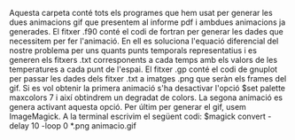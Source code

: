 
Aquesta carpeta conté tots els programes que hem usat per generar les dues animacions gif que presentem al informe pdf i ambdues animacions ja generades. 
El fitxer .f90 conté el codi de fortran per generar les dades que necessitem per fer l'animació. En ell es soluciona l'equació diferencial del nostre problema per uns quants punts temporals representatius i es generen els fitxers .txt corresponents a cada temps amb els valors de les temperatures a cada punt de l'espai. 
El fitxer .gp conté el codi de gnuplot per passar les dades dels fitxer .txt a imatges .png que seràn els frames del gif. Si es vol obtenir la primera animació s'ha desactivar l'opció $set palette maxcolors 7 i així obtindrem un degradat de colors. La segona animació es genera activant aquesta opció.
Per últim per generar el gif, usem ImageMagick. A la terminal escrivim el següent codi:
$magick convert -delay 10 -loop 0 *.png animacio.gif

